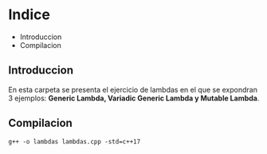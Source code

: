 # Indice
- Introduccion
- Compilacion

## Introduccion
En esta carpeta se presenta el ejercicio de lambdas en el que se expondran 3 ejemplos: **Generic Lambda, Variadic Generic Lambda y Mutable Lambda**.

## Compilacion
```console
g++ -o lambdas lambdas.cpp -std=c++17
```
